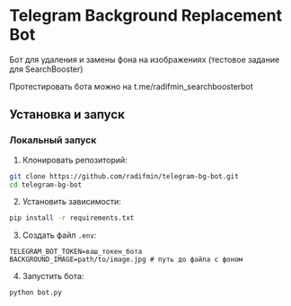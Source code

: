 # Telegram Background Replacement Bot

Бот для удаления и замены фона на изображениях (тестовое задание для SearchBooster)

Протестировать бота можно на t.me/radifmin_searchboosterbot

## Установка и запуск

### Локальный запуск
1. Клонировать репозиторий:
```bash
git clone https://github.com/radifmin/telegram-bg-bot.git
cd telegram-bg-bot
```

2. Установить зависимости:
```bash
pip install -r requirements.txt
```

3. Создать файл `.env`:
```env
TELEGRAM_BOT_TOKEN=ваш_токен_бота
BACKGROUND_IMAGE=path/to/image.jpg # путь до файла с фоном
```

4. Запустить бота:
```bash
python bot.py
```

